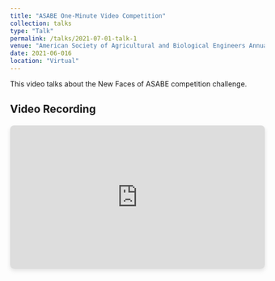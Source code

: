 ```yaml
---
title: "ASABE One-Minute Video Competition"
collection: talks
type: "Talk"
permalink: /talks/2021-07-01-talk-1
venue: "American Society of Agricultural and Biological Engineers Annual International Meeting"
date: 2021-06-016
location: "Virtual"
---
```


This video talks about the New Faces of ASABE competition challenge.

## Video Recording

<div class="video-container" style="position: relative; width: 100%; height: 0; padding-bottom: 56.25%; margin: 20px 0; border-radius: 8px; overflow: hidden; box-shadow: 0 4px 8px rgba(0,0,0,0.1);">
  <iframe 
    style="position: absolute; top: 0; left: 0; width: 100%; height: 100%;"
    src="https://youtu.be/nnVGPFfOgFo?si=gyaymf7nf2pruL2E" 
    title="New Faces of ASABE - asaBE Inspired 2021: First Place Video" 
    frameborder="0" 
    allow="accelerometer; autoplay; clipboard-write; encrypted-media; gyroscope; picture-in-picture; web-share" 
    allowfullscreen>
  </iframe>
</div>
